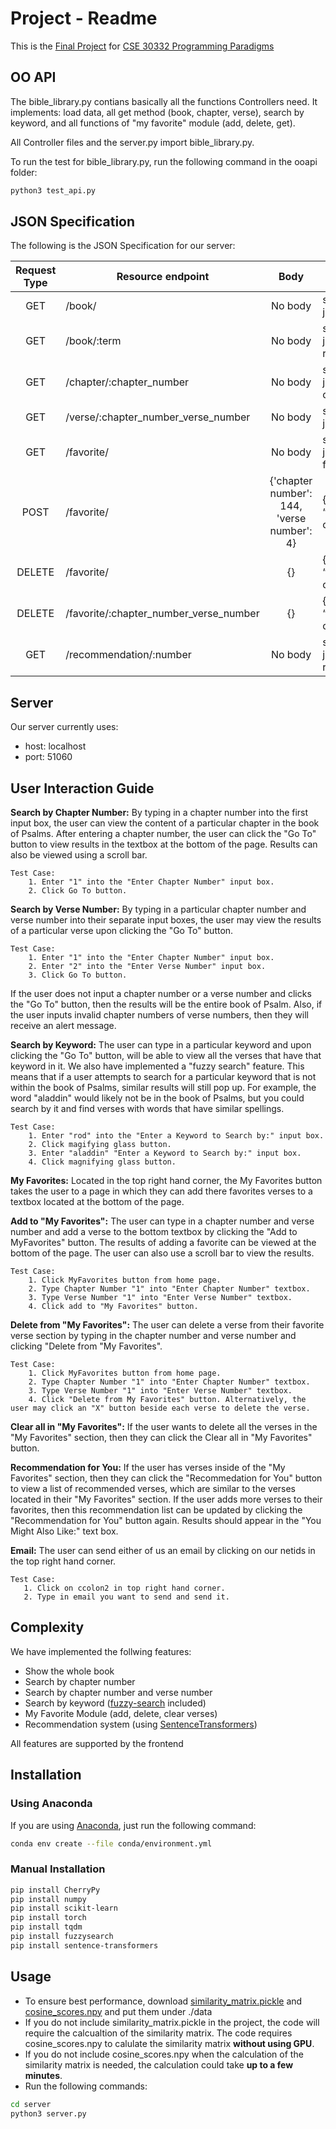 # Project - Readme
This is the [Final Project] for [CSE 30332 Programming Paradigms]

## OO API
The bible_library.py contians basically all the functions Controllers need. It implements: load data, all get method (book, chapter, verse), search by keyword, and all functions of "my favorite" module (add, delete, get).

All Controller files and the server.py import bible_library.py. 

To run the test for bible_library.py, run the following command in the ooapi folder:
```bash
python3 test_api.py
``` 

## JSON Specification
The following is the JSON Specification for our server:

| Request Type | Resource endpoint 		  				| Body										 | Expected response 								|
|:------------:| -------------------------------------- |:------------------------------------------:| ------------------------------------------------ |
| GET          | /book/            		  				| No body 									 | string formatted json of the book                |
| GET          | /book/:term       		  				| No body 									 | string formatted json of the term-related verses |
| GET          | /chapter/:chapter_number 			    | No body 									 | string formatted json of the chapter				|
| GET          | /verse/:chapter_number_verse_number    | No body  									 | string formatted json of the verse				|
| GET          | /favorite/								| No body 									 | string formatted json of the "my favorite"		|
| POST         | /favorite/								| {'chapter number': 144, 'verse number': 4} | {“result”: “success”} if operation worked		|
| DELETE       | /favorite/								| {}      									 | {“result”: “success”} if operation worked		|
| DELETE       | /favorite/:chapter_number_verse_number | {}      									 | {“result”: “success”} if operation worked		|
| GET          | /recommendation/:number				| No body 									 | string formatted json of the recommendations		|

## Server
Our server currently uses:
* host: localhost
* port: 51060

## User Interaction Guide

**Search by Chapter Number:**
    By typing in a chapter number into the first input box, the user can view the content of a particular chapter in the book of Psalms.
    After entering a chapter number, the user can click the "Go To" button to view results in the textbox at the bottom of the page. Results can also be viewed using a scroll bar.

    Test Case:
        1. Enter "1" into the "Enter Chapter Number" input box.
        2. Click Go To button.



**Search by Verse Number:**
    By typing in a particular chapter number and verse number into their separate input boxes, the user may view the results of a particular verse   upon clicking the "Go To" button.
   
    Test Case:
        1. Enter "1" into the "Enter Chapter Number" input box.
        2. Enter "2" into the "Enter Verse Number" input box.
        3. Click Go To button.



If the user does not input a chapter number or a verse number and clicks the "Go To" button, then the results will be the entire book of Psalm. 
Also, if the user inputs invalid chapter numbers of verse numbers, then they will receive an alert message.


**Search by Keyword:**
    The user can type in a particular keyword and upon clicking the "Go To" button, will be able to view all the verses that have that keyword in it. We also have implemented a "fuzzy search" feature. This means that if a user attempts to search for a particular keyword that is not within the book of Psalms, similar results will still pop up.  For example, the word "aladdin" would likely not be in the book of Psalms, but you could search by it and find verses with words that have similar spellings.
    
    Test Case:
        1. Enter "rod" into the "Enter a Keyword to Search by:" input box.
        2. Click magifying glass button.
        3. Enter "aladdin" "Enter a Keyword to Search by:" input box.
        4. Click magnifying glass button.




**My Favorites:**
    Located in the top right hand corner, the My Favorites button takes the user to a page in which they can add there favorites verses to a textbox located at the bottom of the page. 

**Add to "My Favorites":**
    The user can type in a chapter number and verse number and add a verse to the bottom textbox by clicking the "Add to MyFavorites" button. The results of adding a favorite can be viewed at the bottom of the page. The user can also use a scroll bar to view the results.
    
    Test Case: 
        1. Click MyFavorites button from home page.
        2. Type Chapter Number "1" into "Enter Chapter Number" textbox.
        3. Type Verse Number "1" into "Enter Verse Number" textbox.
        4. Click add to "My Favorites" button.




**Delete from "My Favorites":**
    The user can delete a verse from their favorite verse section by typing in the chapter number and verse number and clicking "Delete from "My Favorites".
 
    Test Case: 
        1. Click MyFavorites button from home page.
        2. Type Chapter Number "1" into "Enter Chapter Number" textbox.
        3. Type Verse Number "1" into "Enter Verse Number" textbox.
        4. Click "Delete from My Favorites" button. Alternatively, the user may click an "X" button beside each verse to delete the verse.



**Clear all in "My Favorites":**
    If the user wants to delete all the verses in the "My Favorites" section, then they can click the Clear all in "My Favorites" button.

**Recommendation for You:**
    If the user has verses inside of the "My Favorites" section, then they can click the "Recommedation for You" button to view a list of recommended verses, which are similar to the verses located in their "My Favorites" section. If the user adds more verses to their favorites, then this recommendation list can be updated by clicking the "Recommendation for You" button again. Results should appear in the "You Might Also Like:" text box.

**Email:**
    The user can send either of us an email by clicking on our netids in the top right hand corner.

    Test Case: 
       1. Click on ccolon2 in top right hand corner.
       2. Type in email you want to send and send it.

## Complexity
We have implemented the follwing features:
* Show the whole book
* Search by chapter number
* Search by chapter number and verse number
* Search by keyword ([fuzzy-search] included)
* My Favorite Module (add, delete, clear verses)
* Recommendation system (using [SentenceTransformers])

All features are supported by the frontend

## Installation
### Using Anaconda
If you are using [Anaconda], just run the following command:
```bash
conda env create --file conda/environment.yml
```
### Manual Installation
```bash
pip install CherryPy
pip install numpy
pip install scikit-learn
pip install torch
pip install tqdm
pip install fuzzysearch
pip install sentence-transformers
```
## Usage
* To ensure best performance, download [similarity_matrix.pickle] and [cosine_scores.npy] and put them under ./data
* If you do not include similarity_matrix.pickle in the project, the code will require the calcualtion of the similarity matrix. The code requires cosine_scores.npy to calulate the similarity matrix **without using GPU**.
* If you do not include cosine_scores.npy when the calculation of the similarity matrix is needed, the calculation could take **up to a few minutes**.
* Run the following commands:
```bash
cd server
python3 server.py
```

[Final Project]: https://docs.google.com/document/d/15YQbpM2lFVR3J5dg1RQ0uKpSqXaUg0zSrnoFMKk1HKc/edit
[CSE 30332 Programming Paradigms]: https://www3.nd.edu/~skumar5/teaching/2020-fall-pp.html
[fuzzy-search]: https://fuzzysearch.readthedocs.io/en/latest/
[SentenceTransformers]: https://www.sbert.net/
[Anaconda]: https://www.anaconda.com/
[similarity_matrix.pickle]: https://drive.google.com/file/d/1n8VpTT3Sa5DrqK9B1VaD6SyoHYaO-M_Y/view?usp=sharing
[cosine_scores.npy]: https://drive.google.com/file/d/1EO9LnRubEy-aS8qkJg8StyhkCEd3i4kM/view?usp=sharing